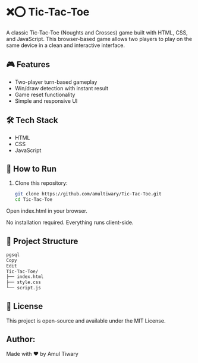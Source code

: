 # ❌⭕ Tic-Tac-Toe

A classic Tic-Tac-Toe (Noughts and Crosses) game built with HTML, CSS, and JavaScript. This browser-based game allows two players to play on the same device in a clean and interactive interface.

## 🎮 Features

- Two-player turn-based gameplay
- Win/draw detection with instant result
- Game reset functionality
- Simple and responsive UI

## 🛠 Tech Stack

- HTML
- CSS
- JavaScript

## 🚀 How to Run

1. Clone this repository:
   ```bash
   git clone https://github.com/amultiwary/Tic-Tac-Toe.git
   cd Tic-Tac-Toe
Open index.html in your browser.

 No installation required. Everything runs client-side.

## 📁 Project Structure 
``` bash
pgsql
Copy
Edit
Tic-Tac-Toe/
├── index.html
├── style.css
└── script.js

```
## 📄 License
This project is open-source and available under the MIT License.

## Author:
Made with ❤️ by Amul Tiwary
